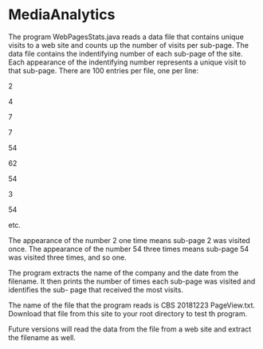 # MediaAnalytics
The program WebPagesStats.java reads a data file that contains unique visits to a web site and counts up the number of visits
per sub-page. The data file contains the indentifying number of each sub-page of the site. Each appearance of the indentifying
number represents a unique visit to that sub-page. There are 100 entries per file, one per line:

2

4

7

7

54

62

54

3

54

etc.

The appearance of the number 2 one time means sub-page 2 was visited once. The appearance of the number 54 three times means
sub-page 54 was visited three times, and so one.

The program extracts the name of the company and the date from the filename. It then
prints the number of times each sub-page was visited and identifies the sub-
page that received the most visits.

The name of the file that the program reads is CBS 20181223 PageView.txt. Download that file from this site to your root directory to test th program.
 

Future versions will read the data from the file from a web site and extract the filename as well.
